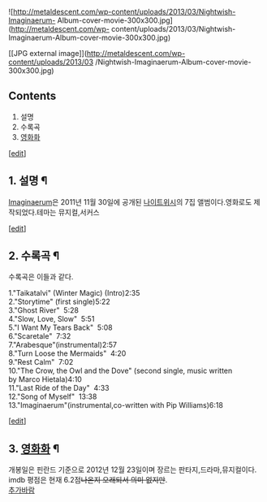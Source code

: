 ![http://metaldescent.com/wp-content/uploads/2013/03/Nightwish-Imaginaerum-
Album-cover-movie-300x300.jpg](http://metaldescent.com/wp-
content/uploads/2013/03/Nightwish-Imaginaerum-Album-cover-movie-300x300.jpg)

[[JPG external image]](http://metaldescent.com/wp-content/uploads/2013/03
/Nightwish-Imaginaerum-Album-cover-movie-300x300.jpg)

## Contents

    

1. 설명 
2. 수록곡 
3. [영화화](%EC%98%81%ED%99%94%ED%99%94.md)

[[edit](http://rigvedawiki.net/r1/wiki.php/Imaginaerum?action=edit&section=1)]

## 1. 설명 ¶

[Imaginaerum](Imaginaerum.md)은 2011년 11월 30일에 공개된
[나이트위시](%EB%82%98%EC%9D%B4%ED%8A%B8%EC%9C%84%EC%8B%9C.md)의 7집 앨범이다.영화로도
제작되었다.테마는 뮤지컬,서커스

[[edit](http://rigvedawiki.net/r1/wiki.php/Imaginaerum?action=edit&section=2)]

## 2. 수록곡 ¶

수록곡은 이들과 같다.

  

1."Taikatalvi" (Winter Magic) (Intro)2:35  
2."Storytime" (first single)5:22  
3."Ghost River"  5:28  
4."Slow, Love, Slow"  5:51  
5."I Want My Tears Back"  5:08  
6."Scaretale"  7:32  
7."Arabesque"(instrumental)2:57  
8."Turn Loose the Mermaids"  4:20  
9."Rest Calm"  7:02  
10."The Crow, the Owl and the Dove" (second single, music written by Marco
Hietala)4:10  
11."Last Ride of the Day"  4:33  
12."Song of Myself"  13:38  
13."Imaginaerum"(instrumental,co-written with Pip Williams)6:18

  

[[edit](http://rigvedawiki.net/r1/wiki.php/Imaginaerum?action=edit&section=3)]

## 3. [영화화](%EC%98%81%ED%99%94%ED%99%94.md) ¶

개봉일은 핀란드 기준으로 2012년 12월 23일이며 장르는 판타지,드라마,뮤지컬이다.  
imdb 평점은 현재 6.2점<del>나온지 오래되서 의미 없지만</del>.  
[추가바람](%EC%B6%94%EA%B0%80%EB%B0%94%EB%9E%8C.md)

